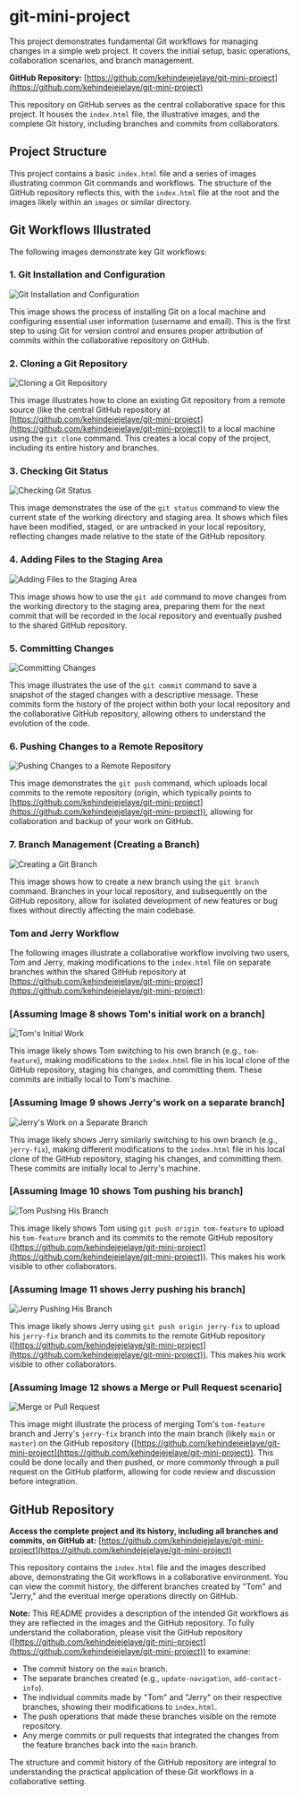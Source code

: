 # git-mini-project

This project demonstrates fundamental Git workflows for managing changes in a simple web project. It covers the initial setup, basic operations, collaboration scenarios, and branch management.

**GitHub Repository:** [https://github.com/kehindejejelaye/git-mini-project](https://github.com/kehindejejelaye/git-mini-project)

This repository on GitHub serves as the central collaborative space for this project. It houses the `index.html` file, the illustrative images, and the complete Git history, including branches and commits from collaborators.

## Project Structure

This project contains a basic `index.html` file and a series of images illustrating common Git commands and workflows. The structure of the GitHub repository reflects this, with the `index.html` file at the root and the images likely within an `images` or similar directory.

## Git Workflows Illustrated

The following images demonstrate key Git workflows:

### 1. Git Installation and Configuration

![Git Installation and Configuration](1.git_installation.png)

This image shows the process of installing Git on a local machine and configuring essential user information (username and email). This is the first step to using Git for version control and ensures proper attribution of commits within the collaborative repository on GitHub.

### 2. Cloning a Git Repository

![Cloning a Git Repository](2.git_clone.png)

This image illustrates how to clone an existing Git repository from a remote source (like the central GitHub repository at [https://github.com/kehindejejelaye/git-mini-project](https://github.com/kehindejejelaye/git-mini-project)) to a local machine using the `git clone` command. This creates a local copy of the project, including its entire history and branches.

### 3. Checking Git Status

![Checking Git Status](3.git_status.png)

This image demonstrates the use of the `git status` command to view the current state of the working directory and staging area. It shows which files have been modified, staged, or are untracked in your local repository, reflecting changes made relative to the state of the GitHub repository.

### 4. Adding Files to the Staging Area

![Adding Files to the Staging Area](4.git_add.png)

This image shows how to use the `git add` command to move changes from the working directory to the staging area, preparing them for the next commit that will be recorded in the local repository and eventually pushed to the shared GitHub repository.

### 5. Committing Changes

![Committing Changes](5.git_commit.png)

This image illustrates the use of the `git commit` command to save a snapshot of the staged changes with a descriptive message. These commits form the history of the project within both your local repository and the collaborative GitHub repository, allowing others to understand the evolution of the code.

### 6. Pushing Changes to a Remote Repository

![Pushing Changes to a Remote Repository](6.git_push.png)

This image demonstrates the `git push` command, which uploads local commits to the remote repository (origin, which typically points to [https://github.com/kehindejejelaye/git-mini-project](https://github.com/kehindejejelaye/git-mini-project)), allowing for collaboration and backup of your work on GitHub.

### 7. Branch Management (Creating a Branch)

![Creating a Git Branch](7.git_branch.png)

This image shows how to create a new branch using the `git branch` command. Branches in your local repository, and subsequently on the GitHub repository, allow for isolated development of new features or bug fixes without directly affecting the main codebase.

### Tom and Jerry Workflow

The following images illustrate a collaborative workflow involving two users, Tom and Jerry, making modifications to the `index.html` file on separate branches within the shared GitHub repository at [https://github.com/kehindejejelaye/git-mini-project](https://github.com/kehindejejelaye/git-mini-project):

### [Assuming Image 8 shows Tom's initial work on a branch]

![Tom's Initial Work](8.png)

This image likely shows Tom switching to his own branch (e.g., `tom-feature`), making modifications to the `index.html` file in his local clone of the GitHub repository, staging his changes, and committing them. These commits are initially local to Tom's machine.

### [Assuming Image 9 shows Jerry's work on a separate branch]

![Jerry's Work on a Separate Branch](9.png)

This image likely shows Jerry similarly switching to his own branch (e.g., `jerry-fix`), making different modifications to the `index.html` file in his local clone of the GitHub repository, staging his changes, and committing them. These commits are initially local to Jerry's machine.

### [Assuming Image 10 shows Tom pushing his branch]

![Tom Pushing His Branch](10.png)

This image likely shows Tom using `git push origin tom-feature` to upload his `tom-feature` branch and its commits to the remote GitHub repository ([https://github.com/kehindejejelaye/git-mini-project](https://github.com/kehindejejelaye/git-mini-project)). This makes his work visible to other collaborators.

### [Assuming Image 11 shows Jerry pushing his branch]

![Jerry Pushing His Branch](11.png)

This image likely shows Jerry using `git push origin jerry-fix` to upload his `jerry-fix` branch and its commits to the remote GitHub repository ([https://github.com/kehindejejelaye/git-mini-project](https://github.com/kehindejejelaye/git-mini-project)). This makes his work visible to other collaborators.

### [Assuming Image 12 shows a Merge or Pull Request scenario]

![Merge or Pull Request](12.png)

This image might illustrate the process of merging Tom's `tom-feature` branch and Jerry's `jerry-fix` branch into the main branch (likely `main` or `master`) on the GitHub repository ([https://github.com/kehindejejelaye/git-mini-project](https://github.com/kehindejejelaye/git-mini-project)). This could be done locally and then pushed, or more commonly through a pull request on the GitHub platform, allowing for code review and discussion before integration.

## GitHub Repository

**Access the complete project and its history, including all branches and commits, on GitHub at:** [https://github.com/kehindejejelaye/git-mini-project](https://github.com/kehindejejelaye/git-mini-project)

This repository contains the `index.html` file and the images described above, demonstrating the Git workflows in a collaborative environment. You can view the commit history, the different branches created by "Tom" and "Jerry," and the eventual merge operations directly on GitHub.

**Note:** This README provides a description of the intended Git workflows as they are reflected in the images and the GitHub repository. To fully understand the collaboration, please visit the GitHub repository ([https://github.com/kehindejejelaye/git-mini-project](https://github.com/kehindejejelaye/git-mini-project)) to examine:

* The commit history on the `main` branch.
* The separate branches created (e.g., `update-navigation`, `add-contact-info`).
* The individual commits made by "Tom" and "Jerry" on their respective branches, showing their modifications to `index.html`.
* The push operations that made these branches visible on the remote repository.
* Any merge commits or pull requests that integrated the changes from the feature branches back into the `main` branch.

The structure and commit history of the GitHub repository are integral to understanding the practical application of these Git workflows in a collaborative setting.